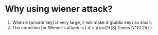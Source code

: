 # Why using wiener attack?
1. When e (private key) is very large, it will make d (public key) so small.
2. The condition for Wiener's attack is \( d < \frac{1}{3} \times N^{0.25} \).
